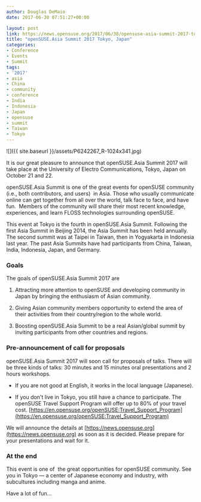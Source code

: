 ```yaml
---
author: Douglas DeMaio
date: 2017-06-30 07:51:27+00:00

layout: post
link: https://news.opensuse.org/2017/06/30/opensuse-asia-summit-2017-tokyo-japan/
title: "openSUSE.Asia Summit 2017 Tokyo, Japan"
categories:
- Conference
- Events
- Summit
tags:
- '2017'
- asia
- China
- community
- conference
- India
- Indonesia
- Japan
- opensuse
- summit
- Taiwan
- Tokyo
---
```

![]({{ site.baseurl }}/assets/P6242267_R-1024x341.jpg)

It is our great pleasure to announce that openSUSE.Asia Summit 2017 will take place at the University of Electro Communications, Tokyo, Japan on October 21 and 22.

openSUSE.Asia Summit is one of the great events for openSUSE community (i.e., both contributors, and users)  in Asia. Those who usually communicate online can get together from all over the world, talk face to face, and have fun.  Members of the community will share their most recent knowledge, experiences, and learn FLOSS technologies surrounding openSUSE.

This event at Tokyo is the fourth in openSUSE.Asia Summit. Following the first Asia Summit in Beijing 2014, the Asia Summit has been held annually. The second summit was at Taipei in Taiwan, then in Yogyakarta in Indonesia last year. The past Asia Summits have had participants from China, Taiwan, India, Indonesia, Japan, and Germany.


### Goals


The goals of openSUSE.Asia Summit 2017 are



 	
  1. Attracting more attention to openSUSE and developing community in Japan by bringing the enthusiasm of Asian community.

 	
  2. Giving Asian community members opportunity to extend the area of their activities from their country/region to the whole world.

 	
  3. Boosting openSUSE.Asia Summit to be a real Asian/global summit by inviting participants from other countries and regions.




### Pre-announcement of call for proposals


openSUSE.Asia Summit 2017 will soon call for proposals of talks. There will be three kinds of talks: 30 minutes and 15 minutes oral presentations and 2 hours workshops.



 	
  * If you are not good at English, it works in the local language (Japanese).

 	
  * If you don't live in Tokyo, you still have a chance to participate. The openSUSE Travel Support Program will offer up to 80% of your travel cost.
[https://en.opensuse.org/openSUSE:Travel_Support_Program](https://en.opensuse.org/openSUSE:Travel_Support_Program)


We will announce the details at [https://news.opensuse.org](https://news.opensuse.org) as soon as it is decided. Please prepare for your presentations and wait for it.


### At the end


This event is one of  the great opportunities for openSUSE community. See you in Tokyo — a center of Japanese economy and industry, with subcultures including manga and anime.

Have a lot of fun...		
